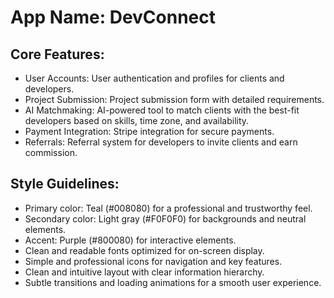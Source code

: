 # **App Name**: DevConnect

## Core Features:

- User Accounts: User authentication and profiles for clients and developers.
- Project Submission: Project submission form with detailed requirements.
- AI Matchmaking: AI-powered tool to match clients with the best-fit developers based on skills, time zone, and availability.
- Payment Integration: Stripe integration for secure payments.
- Referrals: Referral system for developers to invite clients and earn commission.

## Style Guidelines:

- Primary color: Teal (#008080) for a professional and trustworthy feel.
- Secondary color: Light gray (#F0F0F0) for backgrounds and neutral elements.
- Accent: Purple (#800080) for interactive elements.
- Clean and readable fonts optimized for on-screen display.
- Simple and professional icons for navigation and key features.
- Clean and intuitive layout with clear information hierarchy.
- Subtle transitions and loading animations for a smooth user experience.